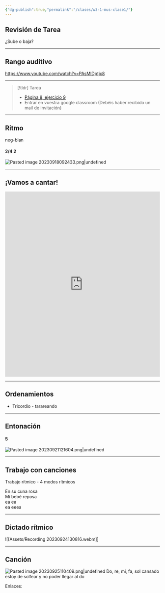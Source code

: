 ```yaml
---
{"dg-publish":true,"permalink":"/clases/w3-1-mus-clase1/"}
---
```


## Revisión de Tarea

¿Sube o baja?

---
## Rango auditivo

https://www.youtube.com/watch?v=PAsMlDptjx8

---

> [!tldr] Tarea
> - [Página 8, ejercicio 9](https://www.blinklearning.com/v/1695290678/theme_tmpux/launch.php?theme=tmpux#responsive/book/4177206)
> - Entrar en vuestra google classroom (Debéis haber recibido un mail de invitación)

---
## Ritmo

neg-blan


<div class="transclusion internal-embed is-loaded"><div class="markdown-embed">



#### 2/4 2 
![Pasted image 20230918092433.png|undefined](/img/user/Assets/Pasted%20image%2020230918092433.png)

</div></div>



---
## ¡Vamos a cantar!

<iframe height="600" width="100%" allow="fullscreen", frameborder="0" src="https://www.hooktheory.com/hookpad/iframe/ROmNrXNnmNw?enableYouTube=true&showPianoInstrument=false&showRewindControl=false&tabPlayType=tab-play-type-youtube"></iframe>


---
## Ordenamientos

- Tricordio - tarareando

---
## Entonación


<div class="transclusion internal-embed is-loaded"><div class="markdown-embed">



#### 5
![Pasted image 20230921121604.png|undefined](/img/user/Assets/Pasted%20image%2020230921121604.png)


</div></div>


---
## Trabajo con canciones
Trabajo rítmico - 4 modos rítmicos

En su cuna rosa  
Mi bebé reposa  
ea ea  
ea eeea

---
## Dictado rítmico

![[Assets/Recording 20230924130816.webm]]

---
## Canción

![Pasted image 20230925110409.png|undefined](/img/user/Assets/Pasted%20image%2020230925110409.png)
Do, re, mi, fa, sol
cansado estoy de solfear
y no poder llegar al do

Enlaces: 
